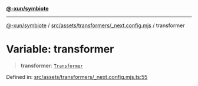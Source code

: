 [**@-xun/symbiote**](../../../../../README.md)

***

[@-xun/symbiote](../../../../../README.md) / [src/assets/transformers/\_next.config.mjs](../README.md) / transformer

# Variable: transformer

> **transformer**: [`Transformer`](../../../type-aliases/Transformer.md)

Defined in: [src/assets/transformers/\_next.config.mjs.ts:55](https://github.com/Xunnamius/symbiote/blob/684c98756883770dff30034f576ce171f943b9a2/src/assets/transformers/_next.config.mjs.ts#L55)
